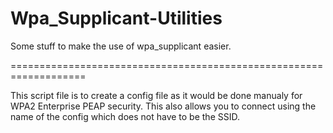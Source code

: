 # Wpa_Supplicant-Utilities
Some stuff to make the use of wpa_supplicant easier.

===================================================================

This script file is to create a config file as it would be done manualy for WPA2 Enterprise PEAP security.
This also allows you to connect using the name of the config which does not have to be the SSID.
